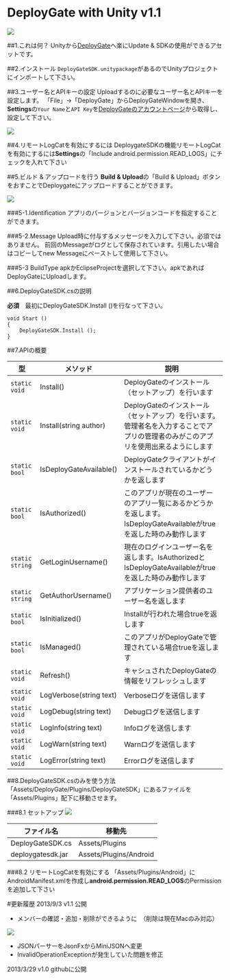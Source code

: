 # DeployGate with Unity v1.1
![](https://raw.github.com/anchan828/file-place/master/DeployGate/deploygate-icon.png)

##1.これは何？
Unityから[DeployGate](https://deploygate.com)へ楽にUpdate & SDKの使用ができるアセットです。

##2.インストール
`DeployGateSDK.unitypackage`があるのでUnityプロジェクトにインポートして下さい。

##3.ユーザー名とAPIキーの設定
Uploadするのに必要なユーザー名とAPIキーを設定します。
「File」→「DeployGate」からDeployGateWindowを開き、**Settings**の`Your Name`と`API Key`を[DeployGateのアカウントページ](https://deploygate.com/settings)から取得し、設定して下さい。


![](https://raw.github.com/anchan828/file-place/master/DeployGate/Settings.png)

##4.リモートLogCatを有効にするには
DeploygateSDKの機能リモートLogCatを有効にするには**Settings**の「Include android.permission.READ_LOGS」にチェックを入れて下さい


##5.ビルド & アップロードを行う
**Build & Upload**の「Build & Upload」ボタンをおすことでDeploygateにアップロードすることができます。

![](https://raw.github.com/anchan828/file-place/master/DeployGate/BuildUpload.png)

###5-1.Identification
アプリのパージョンとバージョンコードを指定することができます。

###5-2.Message
Upload時に付与するメッセージを入力して下さい。必須ではありません。
前回のMessageがログとして保存されています。引用したい場合はコピーしてnew Messageにペーストして使用して下さい。


###5-3 BuildType
apkかEclipseProjectを選択して下さい。apkであればDeployGateにUploadします。



##6.DeployGateSDK.csの説明

**必須**　最初にDeployGateSDK.Install ()を行なって下さい。

```
void Start ()
{
	DeployGateSDK.Install ();
}
```

##7.APIの概要

|型|メソッド|説明|
|---|---|---|
|`static void`|Install()|DeployGateのインストール（セットアップ）を行います|
|`static void`|Install(string author)|DeployGateのインストール（セットアップ）を行います。管理者名を入力することでアプリの管理者のみがこのアプリを使用出来るようにします|
|`static bool`|IsDeployGateAvailable()|DeployGateクライアントがインストールされているかどうかを返します|
|`static bool`|IsAuthorized()|このアプリが現在のユーザーのアプリ一覧にあるかどうかを返します。IsDeployGateAvailableがtrueを返した時のみ動作します|
|`static string`|GetLoginUsername()|現在のログインユーザー名を返します。IsAuthorizedとIsDeployGateAvailableがtrueを返した時のみ動作します|
|`static string`|GetAuthorUsername()|アプリケーション提供者のユーザー名を返します|
|`static bool`|IsInitialized()|Installが行われた場合trueを返します|
|`static bool`|IsManaged()|このアプリがDeployGateで管理されている場合trueを返します|
|`static void`|Refresh()|キャシュされたDeployGateの情報をリフレッシュします|
|`static void`|LogVerbose(string text)|Verboseログを送信します|
|`static void`|LogDebug(string text)|Debugログを送信します|
|`static void`|LogInfo(string text)|Infoログを送信します|
|`static void`|LogWarn(string text)|Warnログを送信します|
|`static void`|LogError(string text)|Errorログを送信します|


##8.DeployGateSDK.csのみを使う方法
「Assets/DeployGate/Plugins/DeployGateSDK」にあるファイルを「Assets/Plugins」配下に移動させます。

###8.1 セットアップ
![](https://raw.github.com/anchan828/file-place/master/DeployGate/8.1.png)

|ファイル名|移動先|
|---|---|
|DeployGateSDK.cs|Assets/Plugins|
|deploygatesdk.jar|Assets/Plugins/Android|

###8.2 リモートLogCatを有効にする
「Assets/Plugins/Android」にAndroidManifest.xmlを作成し**android.permission.READ_LOGS**のPermissionを追加して下さい

#更新履歴
2013/9/3  v1.1 公開

* メンバーの確認・追加・削除ができるように　（削除は現在Macのみ対応）

![](https://dl.dropboxusercontent.com/u/153254465/DeployGateWithUnity/Screen%20Shot%202013-09-03%20at%204.32.23.png)


* JSONパーサーをJsonFxからMiniJSONへ変更
* InvalidOperationExceptionが発生していた問題を修正


2013/3/29 v1.0 githubに公開